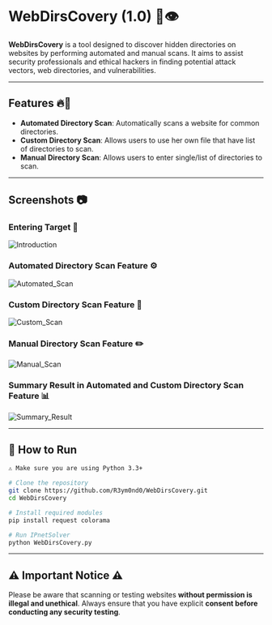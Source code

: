 # WebDirsCovery (1.0) 📂👁️

**WebDirsCovery** is a tool designed to discover hidden directories on websites by performing automated and manual scans. It aims to assist security professionals and ethical hackers in finding potential attack vectors, web directories, and vulnerabilities.

---

## Features 🔥🚀

- **Automated Directory Scan**: Automatically scans a website for common directories.
- **Custom Directory Scan**: Allows users to use her own file that have list of directories to scan.
- **Manual Directory Scan**: Allows users to enter single/list of directories to scan.

---
 
## Screenshots 📷

### Entering Target 🎯
![Introduction](https://github.com/user-attachments/assets/4bd09a30-cbb7-45ae-a61d-bd75e97c8596)

### Automated Directory Scan Feature ⚙️

![Automated_Scan](https://github.com/user-attachments/assets/8c38aa57-0066-4c3e-83bd-e28ea1f43d88)

### Custom Directory Scan Feature 📜

![Custom_Scan](https://github.com/user-attachments/assets/d37d63f2-b8f3-4f40-b306-9f984da0381b)

### Manual Directory Scan Feature ✏️

![Manual_Scan](https://github.com/user-attachments/assets/3574f560-4fca-4cea-8d21-c1b9ab1fadd9)

### Summary Result in Automated and Custom Directory Scan Feature 📊

![Summary_Result](https://github.com/user-attachments/assets/bf1e0ed4-9510-45b0-9566-d688cca18daf)

---

## 🔧 How to Run

```bash
⚠️ Make sure you are using Python 3.3+

# Clone the repository
git clone https://github.com/R3ym0nd0/WebDirsCovery.git
cd WebDirsCovery

# Install required modules
pip install request colorama 

# Run IPnetSolver
python WebDirsCovery.py
```

---

## ⚠️ Important Notice ⚠️

Please be aware that scanning or testing websites **without permission is illegal and unethical**. Always ensure that you have explicit **consent before conducting any security testing**.








